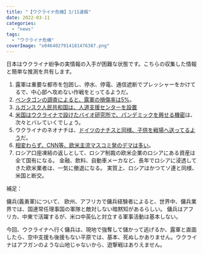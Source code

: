 ```yaml
---
title: "【ウクライナ危機】3/11速報"
date: 2022-03-11
categories: 
  - "news"
tags: 
  - "ウクライナ危機"
coverImage: "o0464027914181476387.png"
---
```


日本はウクライナ紛争の実情報の入手が困難な状態です。こちらの収集した情報と簡単な推測を共有します。

1. 露軍は重要な都市を包囲し、停水、停電、通信遮断でプレッシャーをかけてるで、中心部へ攻めない作戦をとってるようだ。
2. [ペンタゴンの調査によると、露軍の損傷率は5%](https://twitter.com/loveapple/status/1501785304667422721?s=20&t=DaDBug7_jMxKTEgI3YhlVA)。
3. [ルガンスク人民共和国は、人道支援センターを設置](https://twitter.com/loveapple/status/1501810619812814848?s=20&t=DaDBug7_jMxKTEgI3YhlVA)
4. [米国はウクライナで設けたバイオ研究所で、パンデミックを興せる機密](https://twitter.com/loveapple/status/1501809626681311232?s=20&t=DaDBug7_jMxKTEgI3YhlVA)は、次々とバレていくでしょう。
5. ウクライナのネオナチは、[ドイツのナチスと同様、子供を戦場へ送ってるよう](https://twitter.com/kawamomotwitt/status/1501796646665224192?s=20&t=DaDBug7_jMxKTEgI3YhlVA)だ。
6. [相変わらず、CNN等、欧米主流マスコミ発のデマは多い](https://twitter.com/loveapple/status/1501816757274968064?s=20&t=DaDBug7_jMxKTEgI3YhlVA)。
7. ロシア口座凍結の返しとして、ロシア制裁の欧米企業のロシアにある資産は全て国有になる。 金融、飲料、自動車メーカなど、長年でロシアに浸透してきた欧米業者は、一気に撤退になる。 実質上、ロシアはかつてソ連と同様、米国と断交。

補足：

傭兵(義勇軍)について、 欧州、アフリカで傭兵経験者によると、世界中、傭兵業界では、国連常任理事国の軍隊と敵対しない暗黙知があるらしい。 傭兵はアフリカ、中東で活躍するが、米ロ中英仏と対立する軍事活動は基本しない。

今回、ウクライナへ行く傭兵は、現地で強奪して儲かって逃げるか、露軍と直面したら、空中支援も後援もない平原では、基本、死ぬしかありません。ウクライナはアフガンのような山地じゃないから、遊撃戦はありえません。
